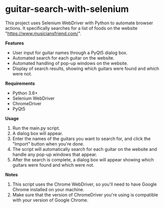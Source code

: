 # guitar-search-with-selenium

This project uses Selenium WebDriver with Python to automate browser actions. It specifically searches for a list of foods on the website "https://www.musiciansfriend.com/".

**Features**

- User input for guitar names through a PyQt5 dialog box.
- Automated search for each guitar on the website.
- Automated handling of pop-up windows on the website.
- Display of search results, showing which guitars were found and which were not.

**Requirements**

- Python 3.6+
- Selenium WebDriver
- ChromeDriver
- PyQt5

**Usage**

1. Run the main.py script.
2. A dialog box will appear.
3. Enter the names of the guitars you want to search for, and click the "Import" button when you're done.
4. The script will automatically search for each guitar on the website and handle any pop-up windows that appear.
5. After the search is complete, a dialog box will appear showing which guitars were found and which were not.

**Notes**

1. This script uses the Chrome WebDriver, so you'll need to have Google Chrome installed on your machine.
2. Make sure that the version of ChromeDriver you're using is compatible with your version of Google Chrome.
